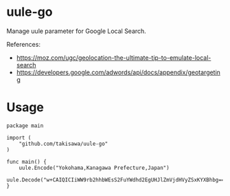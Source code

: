 # uule-go

Manage uule parameter for Google Local Search.

References:
  - https://moz.com/ugc/geolocation-the-ultimate-tip-to-emulate-local-search
  - https://developers.google.com/adwords/api/docs/appendix/geotargeting

# Usage

```
package main

import (
	"github.com/takisawa/uule-go"
)

func main() {
	uule.Encode("Yokohama,Kanagawa Prefecture,Japan")
	uule.Decode("w+CAIQICIiWW9rb2hhbWEsS2FuYWdhd2EgUHJlZmVjdHVyZSxKYXBhbg==")
}

```
